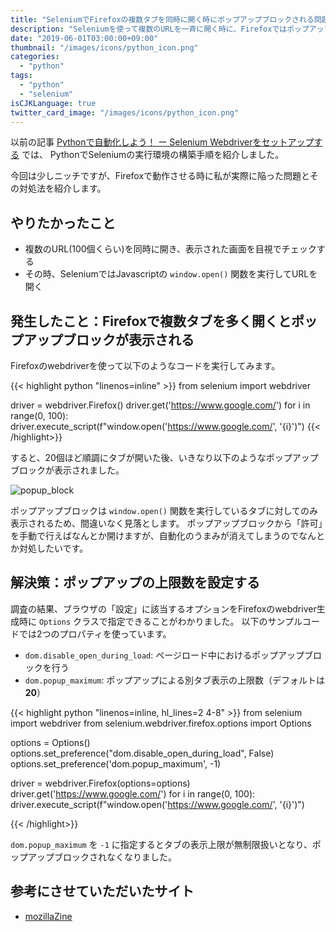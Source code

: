 ```yaml
---
title: "SeleniumでFirefoxの複数タブを同時に開く時にポップアップブロックされる問題に対処する"
description: "Seleniumを使って複数のURLを一斉に開く時に、Firefoxではポップアップブロックが表示されてしまいます。"
date: "2019-06-01T03:00:00+09:00"
thumbnail: "/images/icons/python_icon.png"
categories:
  - "python"
tags:
  - "python"
  - "selenium"
isCJKLanguage: true
twitter_card_image: "/images/icons/python_icon.png"
---
```


以前の記事 [Pythonで自動化しよう！ ー Selenium Webdriverをセットアップする](/post/python/setup-selenium-webdriver/) では、
PythonでSeleniumの実行環境の構築手順を紹介しました。

今回は少しニッチですが、Firefoxで動作させる時に私が実際に陥った問題とその対処法を紹介します。

<!--adsense-->

## やりたかったこと

* 複数のURL(100個くらい)を同時に開き、表示された画面を目視でチェックする
* その時、SeleniumではJavascriptの `window.open()` 関数を実行してURLを開く

## 発生したこと：Firefoxで複数タブを多く開くとポップアップブロックが表示される

Firefoxのwebdriverを使って以下のようなコードを実行してみます。

{{< highlight python "linenos=inline" >}}
from selenium import webdriver

driver = webdriver.Firefox()
driver.get('https://www.google.com/')
for i in range(0, 100):
    driver.execute_script(f"window.open('https://www.google.com/', '{i}')")
{{< /highlight>}}

すると、20個ほど順調にタブが開いた後、いきなり以下のようなポップアップブロックが表示されました。

![popup_block](/images/20190601/popup_block.png)

ポップアップブロックは `window.open()` 関数を実行しているタブに対してのみ表示されるため、間違いなく見落とします。
ポップアップブロックから「許可」を手動で行えばなんとか開けますが、自動化のうまみが消えてしまうのでなんとか対処したいです。

<!--adsense-->

## 解決策：ポップアップの上限数を設定する

調査の結果、ブラウザの「設定」に該当するオプションをFirefoxのwebdriver生成時に `Options` クラスで指定できることがわかりました。
以下のサンプルコードでは2つのプロパティを使っています。

* `dom.disable_open_during_load`: ページロード中におけるポップアップブロックを行う
* `dom.popup_maximum`: ポップアップによる別タブ表示の上限数（デフォルトは **20**）

{{< highlight python "linenos=inline, hl_lines=2 4-8" >}}
from selenium import webdriver
from selenium.webdriver.firefox.options import Options

options = Options()
options.set_preference("dom.disable_open_during_load", False)
options.set_preference('dom.popup_maximum', -1)

driver = webdriver.Firefox(options=options)
driver.get('https://www.google.com/')
for i in range(0, 100):
    driver.execute_script(f"window.open('https://www.google.com/', '{i}')")

{{< /highlight>}}

`dom.popup_maximum` を `-1` に指定するとタブの表示上限が無制限扱いとなり、ポップアップブロックされなくなりました。

## 参考にさせていただいたサイト

* [mozillaZine](http://kb.mozillazine.org/About:config_entries)
